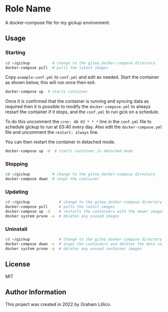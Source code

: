 # Role Name

A docker-compose file for my gickup environment.

## Usage 

### Starting

```bash
cd ~/gickup          # change to the gitea_docker-compose directory
docker-compose pull  # pulls the latest images
```

Copy `example-conf.yml` to `conf.yml` and edit as needed.  Start the container as shown below, this will run once then exit.

```bash
docker-compose up  # starts container
```

Once it is confirmed that the container is running and syncing data as required then it is possible to modify the `docker-compose.yml` to always restart the container if it stops, and the `conf.yml` to run gick on a schedule.

To do this uncomment the `cron: 40 03 * * *` line in the `conf.yml` file to schedule gickup to run at 03:40 every day.  Also edit the `docker-compose.yml` file and uncomment the `restart: always` line.

You can then restart the container in detached mode.

```bash
docker-compose up -d  # starts container in detached mode
```

### Stopping

```bash
cd ~/gickup          # change to the gitea_docker-compose directory
docker-compose down  # stops the container
```

### Updating

```bash
cd ~/gickup             # change to the gitea_docker-compose directory
docker-compose pull     # pulls the latest images
docker-compose up -d    # restarts the containers with the newer images
docker system prune -a  # deletes any unused images
```

### Uninstall

```bash
cd ~/gickup             # change to the gitea_docker-compose directory
docker-compose down -v  # stops the containers and deletes the data volumes
docker system prune -a  # deletes any unused container images
```

## License

MIT

## Author Information

This project was created in 2022 by Graham Lillico.
